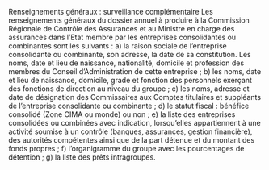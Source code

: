 Renseignements généraux : surveillance complémentaire
Les renseignements généraux du dossier annuel à produire à la Commission Régionale de Contrôle des Assurances et au Ministre en charge des assurances dans l’Etat membre par les entreprises consolidantes ou combinantes sont les suivants :
a) la raison sociale de l’entreprise consolidante ou combinante, son adresse, la date de sa constitution. Les noms, date et lieu de naissance, nationalité, domicile et profession des membres du Conseil d’Administration de cette entreprise ;
b) les noms, date et lieu de naissance, domicile, grade et fonction des personnels exerçant des fonctions de direction au niveau du groupe ;
c) les noms, adresse et date de désignation des Commissaires aux Comptes titulaires et suppléants de l’entreprise consolidante ou combinante ;
d) le statut fiscal : bénéfice consolidé (Zone CIMA ou monde) ou non ;
e) la liste des entreprises consolidées ou combinées avec indication, lorsqu’elles appartiennent à une activité soumise à un contrôle (banques, assurances, gestion financière), des autorités compétentes ainsi que de la part détenue et du montant des fonds propres ;
f) l’organigramme du groupe avec les pourcentages de détention ;
g) la liste des prêts intragroupes.